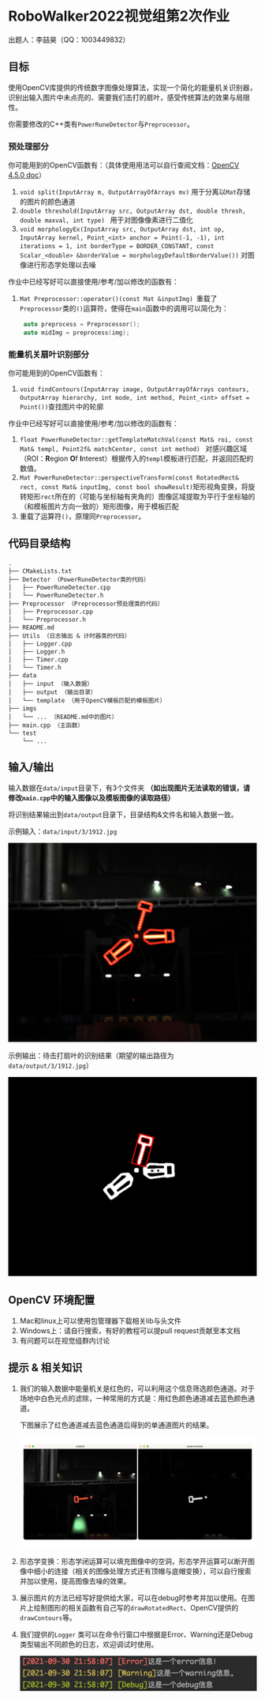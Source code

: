 # RoboWalker2022视觉组第2次作业

出题人：李喆昊（QQ：1003449832）



## 目标

使用OpenCV库提供的传统数字图像处理算法，实现一个简化的能量机关识别器，识别出输入图片中未点亮的、需要我们击打的扇叶，感受传统算法的效果与局限性。

你需要修改的C++类有``PowerRuneDetector``与``Preprocessor``。

### 预处理部分

你可能用到的OpenCV函数有：（具体使用用法可以自行查阅文档：[OpenCV 4.5.0 doc](https://docs.opencv.org/4.5.0/)）

1. ``void split(InputArray m, OutputArrayOfArrays mv)`` 用于分离以``Mat``存储的图片的颜色通道
2. ``double threshold(InputArray src, OutputArray dst, double thresh, double maxval, int type) `` 用于对图像像素进行二值化
3. ``void morphologyEx(InputArray src, OutputArray dst, int op, InputArray kernel, Point_<int> anchor = Point(-1, -1), int iterations = 1, int borderType = BORDER_CONSTANT, const Scalar_<double> &borderValue = morphologyDefaultBorderValue())``
    对图像进行形态学处理以去噪

作业中已经写好可以直接使用/参考/加以修改的函数有：

1. `Mat Preprocessor::operator()(const Mat &inputImg) `重载了``Preprocessor``类的``()``运算符，使得在``main``函数中的调用可以简化为：

    ```c++
     auto preprocess = Preprocessor();
     auto midImg = preprocess(img);
    ```

    

### 能量机关扇叶识别部分

你可能用到的OpenCV函数有：

1. ``void findContours(InputArray image, OutputArrayOfArrays contours, OutputArray hierarchy, int mode, int method, Point_<int> offset = Point())``查找图片中的轮廓

作业中已经写好可以直接使用/参考/加以修改的函数有：

1. ``float PowerRuneDetector::getTemplateMatchVal(const Mat& roi, const Mat& templ, Point2f& matchCenter, const int method) `` 对感兴趣区域（ROI：**R**egion **O**f **I**nterest）根据传入的``templ``模板进行匹配，并返回匹配的数值。
2. ``Mat PowerRuneDetector::perspectiveTransform(const RotatedRect& rect, const Mat& inputImg, const bool showResult)``矩形视角变换，将旋转矩形``rect``所在的（可能与坐标轴有夹角的）图像区域提取为平行于坐标轴的（和模板图片方向一致的）矩形图像，用于模板匹配
3. 重载了运算符``()``，原理同``Preprocessor``。




## 代码目录结构

```
.
├── CMakeLists.txt 
├── Detector （PowerRuneDetector类的代码）
│   ├── PowerRuneDetector.cpp
│   └── PowerRuneDetector.h
├── Preprocessor （Preprocessor预处理类的代码）
│   ├── Preprocessor.cpp
│   └── Preprocessor.h
├── README.md
├── Utils （日志输出 & 计时器类的代码）
│   ├── Logger.cpp
│   ├── Logger.h
│   ├── Timer.cpp
│   └── Timer.h
├── data
│   ├── input （输入数据）
│   ├── output （输出目录）
│   └── template （用于OpenCV模板匹配的模板图片）
├── imgs
│   └── ... （README.md中的图片）
├── main.cpp （主函数）
└── test
    └── ... 

```



## 输入/输出

输入数据在``data/input``目录下，有3个文件夹 **（如出现图片无法读取的错误，请修改``main.cpp``中的输入图像以及模板图像的读取路径）**

将识别结果输出到``data/output``目录下，目录结构&文件名和输入数据一致。

示例输入：``data/input/3/1912.jpg``

<img src="./data/input/3/1912.jpg" alt="1912" style="zoom:50%;" />

示例输出：待击打扇叶的识别结果（期望的输出路径为``data/output/3/1912.jpg``）

<img src="./imgs/1912-output.jpg" style="zoom:50%;" />

## OpenCV 环境配置
1. Mac和linux上可以使用包管理器下载相关lib与头文件
2. Windows上：请自行搜索，有好的教程可以提pull request贡献至本文档
3. 有问题可以在视觉组群内讨论

## 提示 & 相关知识

1. 我们的输入数据中能量机关是红色的，可以利用这个信息筛选颜色通道。对于场地中白色光点的滤除，一种常用的方式是：用红色颜色通道减去蓝色颜色通道。

    下图展示了红色通道减去蓝色通道后得到的单通道图片的结果。

    ![](./imgs/1-1813_red-blue.png)

2. 形态学变换：形态学闭运算可以填充图像中的空洞，形态学开运算可以断开图像中细小的连接（相关的图像处理方式还有顶帽与底帽变换），可以自行搜索并加以使用，提高图像去噪的效果。

3. 展示图片的方法已经写好提供给大家，可以在debug时参考并加以使用。在图片上绘制图形的相关函数有自己写的``drawRotatedRect``、OpenCV提供的``drawContours``等。

4. 我们提供的``Logger`` 类可以在命令行窗口中根据是Error、Warning还是Debug类型输出不同颜色的日志，欢迎调试时使用。

    ![](./imgs/logger.png)
